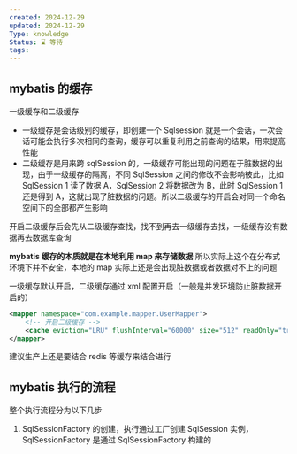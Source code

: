 ```yaml
---
created: 2024-12-29
updated: 2024-12-29
Type: knowledge
Status: ⌛️ 等待
tags:
---
```

## mybatis 的缓存

一级缓存和二级缓存
- 一级缓存是会话级别的缓存，即创建一个 Sqlsession 就是一个会话，一次会话可能会执行多次相同的查询，缓存可以重复利用之前查询的结果，用来提高性能
- 二级缓存是用来跨 sqlSession 的，一级缓存可能出现的问题在于脏数据的出现，由于一级缓存的隔离，不同 SqlSession 之间的修改不会影响彼此，比如 SqlSession 1 读了数据 A，SqlSession 2 将数据改为 B，此时 SqlSession 1 还是得到 A，这就出现了脏数据的问题。所以二级缓存的开启会对同一个命名空间下的全部都产生影响

开启二级缓存后会先从二级缓存查找，找不到再去一级缓存去找，一级缓存没有数据再去数据库查询


**mybatis 缓存的本质就是在本地利用 map 来存储数据**
所以实际上这个在分布式环境下并不安全，本地的 map 实际上还是会出现脏数据或者数据对不上的问题

一级缓存默认开启，二级缓存通过 xml 配置开启（一般是并发环境防止脏数据开启的）
```xml
<mapper namespace="com.example.mapper.UserMapper">
    <!-- 开启二级缓存 -->
    <cache eviction="LRU" flushInterval="60000" size="512" readOnly="true"/>
</mapper>

```

建议生产上还是要结合 redis 等缓存来结合进行

## mybatis 执行的流程

整个执行流程分为以下几步
1. SqlSessionFactory 的创建，执行通过工厂创建 SqlSession 实例，SqlSessionFactory 是通过 SqlSessionFactory 构建的